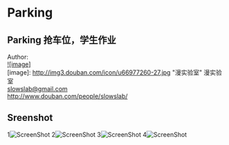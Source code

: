 Parking
=======
## Parking 抢车位，学生作业

Author:  
[![image]](http://www.douban.com/people/slowslab/)  
[image]: http://img3.douban.com/icon/u66977260-27.jpg "漫实验室"
漫实验室  
<slowslab@gmail.com>  
<http://www.douban.com/people/slowslab/>

## Sreenshot
1![ScreenShot](https://raw.github.com/TonnyTao/Parking/master/ScreenShot/1.png )
2![ScreenShot](https://raw.github.com/TonnyTao/Parking/master/ScreenShot/2.png)
3![ScreenShot](https://raw.github.com/TonnyTao/Parking/master/ScreenShot/3.png)
4![ScreenShot](https://raw.github.com/TonnyTao/Parking/master/ScreenShot/4.png)
